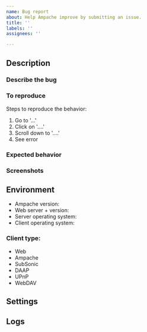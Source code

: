 ```yaml
---
name: Bug report
about: Help Ampache improve by submitting an issue.
title: ''
labels: ''
assignees: ''

---
```


<!--
1. Delete any section that is not relevant in this template.
2. Before posting an issue, please try to reproduce with the latest `develop` branch. There is a good chance a fix is already pending for the next version. No issue will be considered before confirmation on the `develop` branch.
3. Any text between `<!--` and `--\>` will be removed automatically.
-->

## Description

### Describe the bug
<!-- Explain in detail what is happening. -->

### To reproduce

Steps to reproduce the behavior:

1. Go to '...'
2. Click on '....'
3. Scroll down to '....'
4. See error

### Expected behavior
<!-- What you believe should have happened -->

### Screenshots
<!-- If applicable, add screenshots to help explain your problem. -->

## Environment

* Ampache version:
* Web server + version:
* Server operating system:
* Client operating system:

<!-- Keep only the affected clients in the list below. Add the client application name and version to the right of the client type used. -->

### Client type:

* Web
* Ampache
* SubSonic
* DAAP
* UPnP
* WebDAV

## Settings

<!-- Either put a description of your settings, or paste the contents of `conf/ampache.cfg.php` after removing sensitive information (server host, database connection, etc.). If posting full config file, make sure to put triple back-ticks ``` at the top and bottom to make it into a code block.

It may also make sense to post PHP settings depending on the situation.  -->

## Logs

<!-- To enable logging, visit https://github.com/ampache/ampache/wiki/Troubleshooting#enable-logging

Please post relevant Ampache logs, and web server access/error logs, making sure to surround in triple back-ticks ``` to make into a code block. If you have large logs, it may make sense to trim them to a shorter time-frame if you know exactly when the error occurred. If appropriate, post any client error logs as well -->
